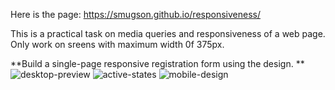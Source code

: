 Here is the page:  https://smugson.github.io/responsiveness/


This is a practical task on media queries and responsiveness of a web page. Only work on sreens with maximum width 0f 375px.

**Build a single-page responsive registration form using the design.
**
![desktop-preview](https://user-images.githubusercontent.com/49239038/174485466-af3ea9a9-49cb-45be-9f9d-f7e9a90539cc.jpg)
![active-states](https://user-images.githubusercontent.com/49239038/174485472-05798433-4834-4c7d-aab7-051cf1275ee5.jpg)
![mobile-design](https://user-images.githubusercontent.com/49239038/174485482-10e8d1f8-bb67-4930-ba74-bb94df74871f.jpg)
